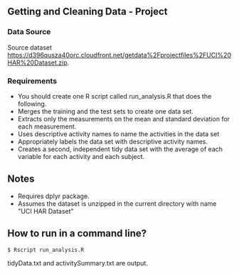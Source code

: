 ## Getting and Cleaning Data - Project

### Data Source
Source dataset https://d396qusza40orc.cloudfront.net/getdata%2Fprojectfiles%2FUCI%20HAR%20Dataset.zip.

### Requirements
*  You should create one R script called run_analysis.R that does the following.
*  Merges the training and the test sets to create one data set.
*  Extracts only the measurements on the mean and standard deviation for each measurement.
*  Uses descriptive activity names to name the activities in the data set
*  Appropriately labels the data set with descriptive activity names.
*  Creates a second, independent tidy data set with the average of each variable for each activity and each subject.

## Notes
*  Requires dplyr package.
*  Assumes the dataset is unzipped in the current directory with name "UCI HAR Dataset"

##  How to run in a command line?

```bash
$ Rscript run_analysis.R
```

tidyData.txt and activitySummary.txt are output.